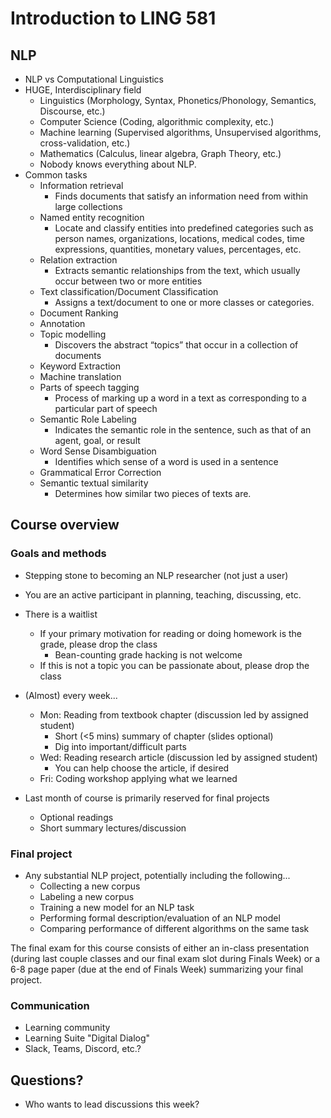 # Introduction to LING 581

## NLP

* NLP vs Computational Linguistics
* HUGE, Interdisciplinary field
  * Linguistics (Morphology, Syntax, Phonetics/Phonology, Semantics, Discourse, etc.)
  * Computer Science (Coding, algorithmic complexity, etc.)
  * Machine learning (Supervised algorithms, Unsupervised algorithms, cross-validation, etc.)
  * Mathematics (Calculus, linear algebra, Graph Theory, etc.)
  * Nobody knows everything about NLP.
* Common tasks
  * Information retrieval
    * Finds documents that satisfy an information need from within large collections
  * Named entity recognition
    * Locate and classify entities into predefined categories such as person
      names, organizations, locations, medical codes, time expressions,
      quantities, monetary values, percentages, etc.
  * Relation extraction
    * Extracts semantic relationships from the text, which usually occur between two or more entities
  * Text classification/Document Classification
    * Assigns a text/document to one or more classes or categories.
  * Document Ranking
  * Annotation
  * Topic modelling
    * Discovers the abstract “topics” that occur in a collection of documents
  * Keyword Extraction
  * Machine translation
  * Parts of speech tagging
    * Process of marking up a word in a text as corresponding to a particular part of speech
  * Semantic Role Labeling
    * Indicates the semantic role in the sentence, such as that of an agent, goal, or result
  * Word Sense Disambiguation
    * Identifies which sense of a word is used in a sentence
  * Grammatical Error Correction
  * Semantic textual similarity
    * Determines how similar two pieces of texts are.

## Course overview

### Goals and methods

* Stepping stone to becoming an NLP researcher (not just a user)
* You are an active participant in planning, teaching, discussing, etc.
* There is a waitlist
  * If your primary motivation for reading or doing homework is the grade, please drop the class
    * Bean-counting grade hacking is not welcome
  * If this is not a topic you can be passionate about, please drop the class

* (Almost) every week...
  * Mon: Reading from textbook chapter (discussion led by assigned student)
    * Short (<5 mins) summary of chapter (slides optional)
    * Dig into important/difficult parts
  * Wed: Reading research article (discussion led by assigned student)
    * You can help choose the article, if desired
  * Fri: Coding workshop applying what we learned

* Last month of course is primarily reserved for final projects
  * Optional readings
  * Short summary lectures/discussion

### Final project

* Any substantial NLP project, potentially including the following...
  * Collecting a new corpus
  * Labeling a new corpus
  * Training a new model for an NLP task
  * Performing formal description/evaluation of an NLP model
  * Comparing performance of different algorithms on the same task

The final exam for this course consists of either an in-class presentation
(during last couple classes and our final exam slot during Finals Week) or a
6-8 page paper (due at the end of Finals Week) summarizing your final project.

### Communication

  * Learning community
  * Learning Suite "Digital Dialog"
  * Slack, Teams, Discord, etc.?

## Questions?

* Who wants to lead discussions this week?
